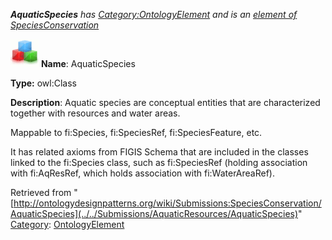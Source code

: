 ___AquaticSpecies__ has [Category:OntologyElement](../../Category/OntologyElement "Category:OntologyElement") and is an [element of](../../Property/ElementOf "Property:ElementOf") [SpeciesConservation](../../Submissions/SpeciesConservation "Submissions:SpeciesConservation")_


  




[![Class](../../images/thumb/2/27/Class.gif/45px-Class.gif)](../../Image/Class.gif "Class")
__Name__: AquaticSpecies 


__Type:__ owl:Class 


__Description__: Aquatic species are conceptual entities that are characterized together with resources and water areas. 


Mappable to fi:Species, fi:SpeciesRef, fi:SpeciesFeature, etc.


It has related axioms from FIGIS Schema that are included in the classes linked to the fi:Species class, such as fi:SpeciesRef (holding association with fi:AqResRef, which holds association with fi:WaterAreaRef). 





Retrieved from "[http://ontologydesignpatterns.org/wiki/Submissions:SpeciesConservation/AquaticSpecies](../../Submissions/AquaticResources/AquaticSpecies)"
 [Category](http://ontologydesignpatterns.org/wiki/Special:Categories "Special:Categories"): [OntologyElement](../../Category/OntologyElement "Category:OntologyElement")